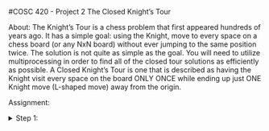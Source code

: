 #COSC 420 - Project 2
The Closed Knight’s Tour

About: 
	The Knight’s Tour is a chess problem that first appeared hundreds of years ago. It has a simple goal: using the Knight, move to every space on a chess board (or any NxN board) without ever jumping to the same position twice.  The solution is not quite as simple as the goal.  You will need to utilize multiprocessing in order to find all of the closed tour solutions as efficiently as possible. A Closed Knight’s Tour is one that is described as having the Knight visit every space on the board ONLY ONCE while ending up just ONE Knight move (L-shaped move) away from the origin.

Assignment:
<details><summary>Step 1:</summary>
<p>
	<li>Create a Python program to find all possible paths for a Closed Knight’s Tour on any given N x N chess board.</li>
	<li>We will be using even numbers only for N as Closed Tours are only possible with an even number of squares</li>
	<li>Use the Depth First Search (DFS) algorithm</li>
	<li>Your program should accept command line arguments for N and the starting position of the knight as X and Y</li>
	<li>Example. python solve_knights_tour.py 6 1 3</li>
	<li>command line args:</li>
		N = 6
		X = 1
		Y = 3
	<li>Print out the total execution time at the end of the program</li>
	<li>Create another process that's sole purpose is to create a file that stores all solved solutions.</li>
	<li>This means you will have to use IPC to pass a solution from one of your algorithm process to this file writing process in order to save the data</li>
	<li>These solutions should be an NxN grid depicting where the Knight moved</li>
	<li>The origin should mark move 0 and the final position should mark move NxN</li>
	<li>For example, on a 5x5 board there will be 25 positions.  The origin will be marked 0 and the final position will be marked 24.</li>
	<li>All moves should be stored as a NxN matrix</li>
	<li>Cap the number of saved solutions at 100,000.</li>
<p>
</details>
